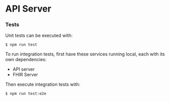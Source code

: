 # API Server

### Tests

Unit tests can be executed with:

```shell
$ npm run test
```

To run integration tests, first have these services running local, each with its own dependencies:

- API server
- FHIR Server

Then execute integration tests with:

```shell
$ npm run test:e2e
```
